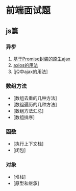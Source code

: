 # 前端面试题
## js篇
### 异步
1. [基于Promise封装的原生ajax](https://github.com/PigPiggo/practice/blob/master/js/asynchronous)
2. [axios的用法](https://github.com/PigPiggo/practice/tree/master/js/axios)
3. [jQ中ajax的用法]
### 数组方法
- [数组去重的几种方法]
- [数组遍历的几种方法]
- [数组方法汇总]
- [数组排序]
### 函数
- [执行上下文栈]
- [闭包]
### 对象
- [堆栈]
- [原型和继承]
